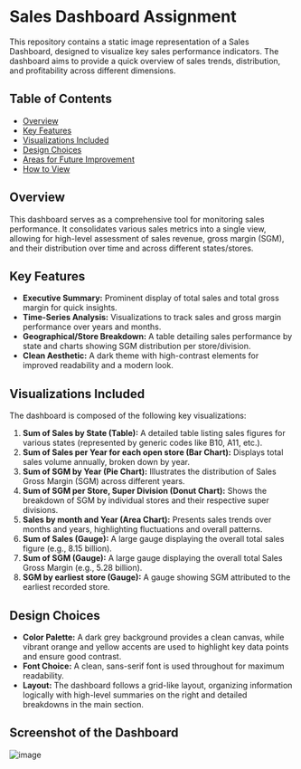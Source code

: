 # Sales Dashboard Assignment

This repository contains a static image representation of a Sales Dashboard, designed to visualize key sales performance indicators. The dashboard aims to provide a quick overview of sales trends, distribution, and profitability across different dimensions.

## Table of Contents
- [Overview](#overview)
- [Key Features](#key-features)
- [Visualizations Included](#visualizations-included)
- [Design Choices](#design-choices)
- [Areas for Future Improvement](#areas-for-future-improvement)
- [How to View](#how-to-view)

## Overview

This dashboard serves as a comprehensive tool for monitoring sales performance. It consolidates various sales metrics into a single view, allowing for high-level assessment of sales revenue, gross margin (SGM), and their distribution over time and across different states/stores.

## Key Features

* **Executive Summary:** Prominent display of total sales and total gross margin for quick insights.
* **Time-Series Analysis:** Visualizations to track sales and gross margin performance over years and months.
* **Geographical/Store Breakdown:** A table detailing sales performance by state and charts showing SGM distribution per store/division.
* **Clean Aesthetic:** A dark theme with high-contrast elements for improved readability and a modern look.

## Visualizations Included

The dashboard is composed of the following key visualizations:

1.  **Sum of Sales by State (Table):** A detailed table listing sales figures for various states (represented by generic codes like B10, A11, etc.).
2.  **Sum of Sales per Year for each open store (Bar Chart):** Displays total sales volume annually, broken down by year.
3.  **Sum of SGM by Year (Pie Chart):** Illustrates the distribution of Sales Gross Margin (SGM) across different years.
4.  **Sum of SGM per Store, Super Division (Donut Chart):** Shows the breakdown of SGM by individual stores and their respective super divisions.
5.  **Sales by month and Year (Area Chart):** Presents sales trends over months and years, highlighting fluctuations and overall patterns.
6.  **Sum of Sales (Gauge):** A large gauge displaying the overall total sales figure (e.g., 8.15 billion).
7.  **Sum of SGM (Gauge):** A large gauge displaying the overall total Sales Gross Margin (e.g., 5.28 billion).
8.  **SGM by earliest store (Gauge):** A gauge showing SGM attributed to the earliest recorded store.

## Design Choices

* **Color Palette:** A dark grey background provides a clean canvas, while vibrant orange and yellow accents are used to highlight key data points and ensure good contrast.
* **Font Choice:** A clean, sans-serif font is used throughout for maximum readability.
* **Layout:** The dashboard follows a grid-like layout, organizing information logically with high-level summaries on the right and detailed breakdowns in the main section.

## Screenshot of the Dashboard
![image](https://github.com/user-attachments/assets/30408702-75cc-4d98-8fc2-6e23acfa3bea)


